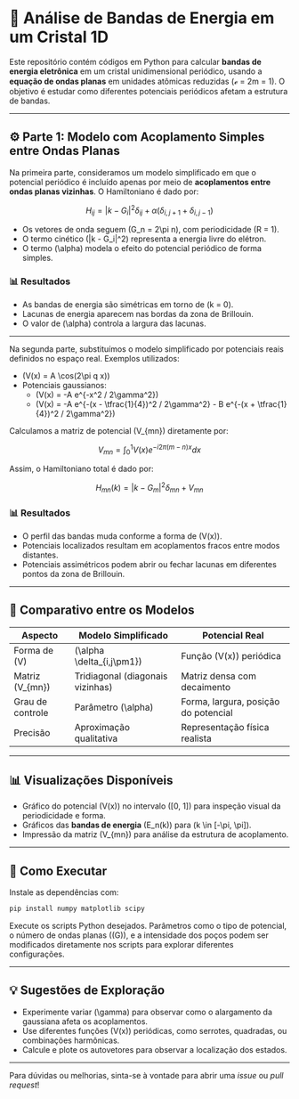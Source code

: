 # 📁 Análise de Bandas de Energia em um Cristal 1D

Este repositório contém códigos em Python para calcular **bandas de energia eletrônica** em um cristal unidimensional periódico, usando a **equação de ondas planas** em unidades atômicas reduzidas (ℯ = 2m = 1). O objetivo é estudar como diferentes potenciais periódicos afetam a estrutura de bandas.

---

## ⚙️ Parte 1: Modelo com Acoplamento Simples entre Ondas Planas

Na primeira parte, consideramos um modelo simplificado em que o potencial periódico é incluído apenas por meio de **acoplamentos entre ondas planas vizinhas**. O Hamiltoniano é dado por:

$$
H_{ij} = |k - G_i|^2 \delta_{ij} + \alpha (\delta_{i,j+1} + \delta_{i,j-1})
$$

- Os vetores de onda seguem \(G_n = 2\pi n\), com periodicidade \(R = 1\).
- O termo cinético \(|k - G_i|^2\) representa a energia livre do elétron.
- O termo \(\alpha\) modela o efeito do potencial periódico de forma simples.

### 📊 Resultados

- As bandas de energia são simétricas em torno de \(k = 0\).
- Lacunas de energia aparecem nas bordas da zona de Brillouin.
- O valor de \(\alpha\) controla a largura das lacunas.

---

Na segunda parte, substituímos o modelo simplificado por potenciais reais definidos no espaço real. Exemplos utilizados:

- \(V(x) = A \cos(2\pi q x)\)
- Potenciais gaussianos:
  - \(V(x) = -A e^{-x^2 / 2\gamma^2}\)
  - \(V(x) = -A e^{-(x - \tfrac{1}{4})^2 / 2\gamma^2} - B e^{-(x + \tfrac{1}{4})^2 / 2\gamma^2}\)

Calculamos a matriz de potencial \(V_{mn}\) diretamente por:

$$
V_{mn} = \int_0^1 V(x) e^{-i 2\pi (m - n)x} dx
$$

Assim, o Hamiltoniano total é dado por:

$$
H_{mn}(k) = |k - G_m|^2 \delta_{mn} + V_{mn}
$$

### 📊 Resultados

- O perfil das bandas muda conforme a forma de \(V(x)\).
- Potenciais localizados resultam em acoplamentos fracos entre modos distantes.
- Potenciais assimétricos podem abrir ou fechar lacunas em diferentes pontos da zona de Brillouin.

---

## 🧪 Comparativo entre os Modelos

| Aspecto           | Modelo Simplificado              | Potencial Real                       |
| ----------------- | -------------------------------- | ------------------------------------ |
| Forma de \(V\)    | \(\alpha \delta_{i,j\pm1}\)      | Função \(V(x)\) periódica            |
| Matriz \(V_{mn}\) | Tridiagonal (diagonais vizinhas) | Matriz densa com decaimento          |
| Grau de controle  | Parâmetro \(\alpha\)             | Forma, largura, posição do potencial |
| Precisão          | Aproximação qualitativa          | Representação física realista        |

---

## 📊 Visualizações Disponíveis

- Gráfico do potencial \(V(x)\) no intervalo \([0, 1]\) para inspeção visual da periodicidade e forma.
- Gráficos das **bandas de energia** \(E_n(k)\) para \(k \in [-\pi, \pi]\).
- Impressão da matriz \(V_{mn}\) para análise da estrutura de acoplamento.

---

## 🚀 Como Executar

Instale as dependências com:

```bash
pip install numpy matplotlib scipy
```

Execute os scripts Python desejados. Parâmetros como o tipo de potencial, o número de ondas planas (\(G\)), e a intensidade dos poços podem ser modificados diretamente nos scripts para explorar diferentes configurações.

---

## 💡 Sugestões de Exploração

- Experimente variar \(\gamma\) para observar como o alargamento da gaussiana afeta os acoplamentos.
- Use diferentes funções \(V(x)\) periódicas, como serrotes, quadradas, ou combinações harmônicas.
- Calcule e plote os autovetores para observar a localização dos estados.

---

Para dúvidas ou melhorias, sinta-se à vontade para abrir uma *issue* ou *pull request*!

